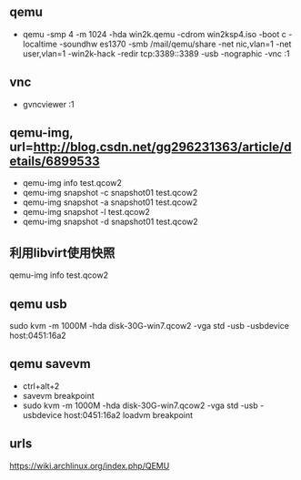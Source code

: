 ## qemu
- qemu -smp 4 -m 1024 -hda win2k.qemu -cdrom win2ksp4.iso -boot c 
	-localtime 
	-soundhw es1370 
	-smb /mail/qemu/share
	-net nic,vlan=1 -net user,vlan=1 -win2k-hack -redir tcp:3389::3389
	-usb
	-nographic -vnc :1
## vnc
- gvncviewer :1

## qemu-img, url=http://blog.csdn.net/gg296231363/article/details/6899533
- qemu-img info test.qcow2
- qemu-img snapshot -c snapshot01 test.qcow2
- qemu-img snapshot -a snapshot01 test.qcow2  
- qemu-img snapshot -l test.qcow2
- qemu-img snapshot -d snapshot01 test.qcow2 

## 利用libvirt使用快照
qemu-img info test.qcow2

## qemu usb
sudo kvm -m 1000M -hda disk-30G-win7.qcow2 -vga std -usb -usbdevice host:0451:16a2

## qemu savevm
- ctrl+alt+2
- savevm breakpoint
- sudo kvm -m 1000M -hda disk-30G-win7.qcow2 -vga std -usb -usbdevice host:0451:16a2 loadvm breakpoint

## urls
https://wiki.archlinux.org/index.php/QEMU
